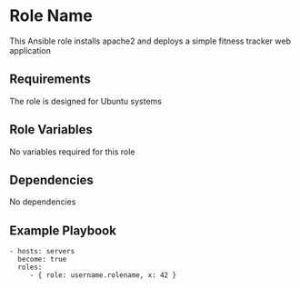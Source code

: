 Role Name
=========

This Ansible role installs apache2 and deploys a simple fitness tracker web application

Requirements
------------

The role is designed for Ubuntu systems

Role Variables
--------------

No variables required for this role

Dependencies
------------

No dependencies

Example Playbook
----------------

    - hosts: servers
      become: true
      roles:
         - { role: username.rolename, x: 42 }

